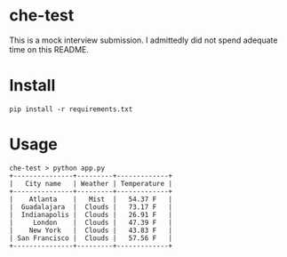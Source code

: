 # che-test
This is a mock interview submission. 
I admittedly did not spend adequate time on this README.

# Install
```
pip install -r requirements.txt
```

# Usage

```
che-test > python app.py
+---------------+---------+-------------+
|   City name   | Weather | Temperature |
+---------------+---------+-------------+
|    Atlanta    |   Mist  |   54.37 F   |
|  Guadalajara  |  Clouds |   73.17 F   |
|  Indianapolis |  Clouds |   26.91 F   |
|     London    |  Clouds |   47.39 F   |
|    New York   |  Clouds |   43.83 F   |
| San Francisco |  Clouds |   57.56 F   |
+---------------+---------+-------------+
```
